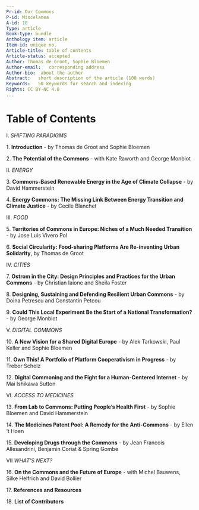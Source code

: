 ```yaml
---
Pr-id: Our Commons
P-id: Miscelanea
A-id: 10
Type: article
Book-type: bundle
Anthology item: article
Item-id: unique no.
Article-title: table of contents
Article-status: accepted
Author: Thomas de Groot, Sophie Bloemen
Author-email:   corresponding address
Author-bio:  about the author
Abstract:   short description of the article (100 words)
Keywords:   50 keywords for search and indexing
Rights: CC BY-NC 4.0
...
```



# Table of Contents

I. *SHIFTING PARADIGMS*

1\. **Introduction** - by Thomas de Groot and Sophie Bloemen

2\. **The Potential of the Commons** - with Kate Raworth and George
Monbiot

II\. *ENERGY*

3\. **Commons-Based Renewable Energy in the Age of Climate Collapse** -
by David Hammerstein

4\. **Energy Commons: The Missing Link Between Energy Transition and
Climate Justice** - by Cecile Blanchet

III\. *FOOD*

5\. **Territories of Commons in Europe: Niches of a Much Needed
Transition** - by Jose Luis Vivero Pol

6\. **Social Circularity: Food-sharing Platforms Are Re-inventing Urban
Solidarity**, by Thomas de Groot

IV\. *CITIES*

7\. **Ostrom in the City: Design Principles and Practices for the Urban
Commons** - by Christian Iaione and Sheila Foster

8\. **Designing, Sustaining and Defending Resilient Urban Commons** - by
Doina Petrescu and Constantin Petcou

9\. **Could This Local Experiment Be the Start of a National
Transformation?** - by George Monbiot

V. *DIGITAL COMMONS*

10\. **A New Vision for a Shared Digital Europe** - by Alek Tarkowski,
Paul Keller and Sophie Bloemen

11\. **Own This! A Portfolio of Platform Cooperativism in Progress** - by
Trebor Scholz

12\. **Digital Commoning and the Fight for a Human-Centered Internet** -
by Mai Ishikawa Sutton

VI\. *ACCESS TO MEDICINES*

13\. **From Lab to Commons: Putting People’s Health First** - by Sophie
Bloemen and David Hammerstein

14\. **The Medicines Patent Pool: A Remedy for the Anti-Commons** - by
Ellen ‘t Hoen

15\. **Developing Drugs through the Commons** - by Jean Francois
Allesandrini, Benjamin Coriat & Spring Gombe

VII *WHAT’S NEXT?*

16\. **On the Commons and the Future of Europe** - with Michel Bauwens,
Silke Helfrich and David Bollier

17\. **References and Resources**

18\. **List of Contributors**

